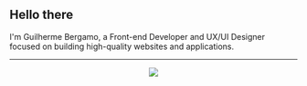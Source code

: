 ## Hello there

<p>I'm Guilherme Bergamo, a Front-end Developer and UX/UI Designer focused on building high-quality websites and applications.</p>

---

<p align="center">
  <a href="https://skillicons.dev">
    <img src="https://skillicons.dev/icons?i=html,css,javascript,react,tailwind,git,firebase,vercel,vite,figma" />
  </a>
</p>
